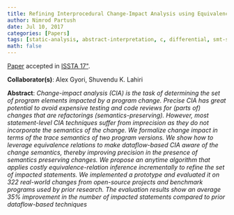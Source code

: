 ```yaml
---
title: Refining Interprocedural Change-Impact Analysis using Equivalence Relations
author: Nimrod Partush
date: Jul 10, 2017
categories: [Papers]
tags: [static-analysis, abstract-interpretation, c, differential, smt-solvers]
math: false
---
```


[Paper](/assets/publications/cia.pdf) accepted in [ISSTA 17"](http://conf.researchr.org/home/issta-2017).

**Collaborator(s)**: Alex Gyori, Shuvendu K. Lahiri

**Abstract**: _Change-impact analysis (CIA) is the task of determining the set
               of program elements impacted by a program change. Precise CIA
               has great potential to avoid expensive testing and code reviews
               for (parts of) changes that are refactorings (semantics-preserving).
               However, most statement-level CIA techniques suffer from imprecision
               as they do not incorporate the semantics of the change.
               We formalize change impact in terms of the trace semantics
               of two program versions. We show how to leverage equivalence
               relations to make dataflow-based CIA aware of the change semantics,
               thereby improving precision in the presence of semantics preserving changes.
               We propose an anytime algorithm that applies
               costly equivalence-relation inference incrementally to refine the
               set of impacted statements. We implemented a prototype and evaluated it on 322
               real-world changes from open-source projects and
               benchmark programs used by prior research.
               The evaluation results show an average 35% improvement in the number of impacted
               statements compared to prior dataflow-based techniques_
